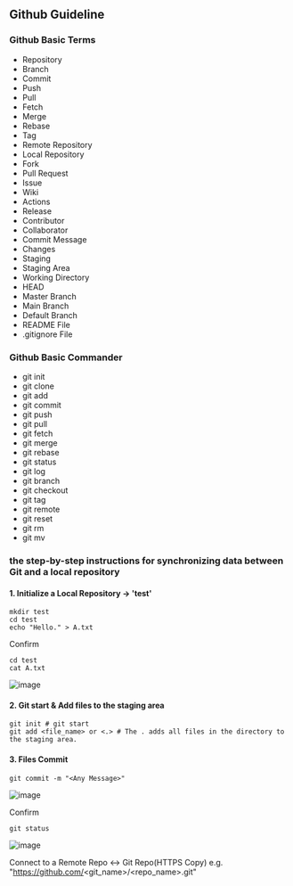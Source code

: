 ## Github Guideline

### Github Basic Terms

* Repository
* Branch
* Commit
* Push
* Pull
* Fetch
* Merge
* Rebase
* Tag
* Remote Repository
* Local Repository
* Fork
* Pull Request
* Issue
* Wiki
* Actions
* Release
* Contributor
* Collaborator
* Commit Message
* Changes
* Staging
* Staging Area
* Working Directory
* HEAD
* Master Branch
* Main Branch
* Default Branch
* README File
* .gitignore File

### Github Basic Commander

* git init
* git clone
* git add
* git commit
* git push
* git pull
* git fetch
* git merge
* git rebase
* git status
* git log
* git branch
* git checkout
* git tag
* git remote
* git reset
* git rm
* git mv

### the step-by-step instructions for synchronizing data between Git and a local repository


#### 1. Initialize a Local Repository → 'test'
```git
mkdir test
cd test
echo "Hello." > A.txt
```

Confirm
```git
cd test
cat A.txt
```
![image](https://github.com/user-attachments/assets/356e0b1a-7c31-4504-b84b-43987143a2a6)

#### 2. Git start & Add files to the staging area
```git
git init # git start
git add <file_name> or <.> # The . adds all files in the directory to the staging area.
```

#### 3. Files Commit
```git
git commit -m "<Any Message>"
```

![image](https://github.com/user-attachments/assets/de950500-b4d9-4bcd-a8df-73bec1fbcea4)


Confirm
```git
git status
```

![image](https://github.com/user-attachments/assets/e45ff73a-1198-48e0-ad35-f60403f7adcd)


Connect to a Remote Repo ↔ Git Repo(HTTPS Copy) e.g. "https://github.com/<git_name>/<repo_name>.git"

